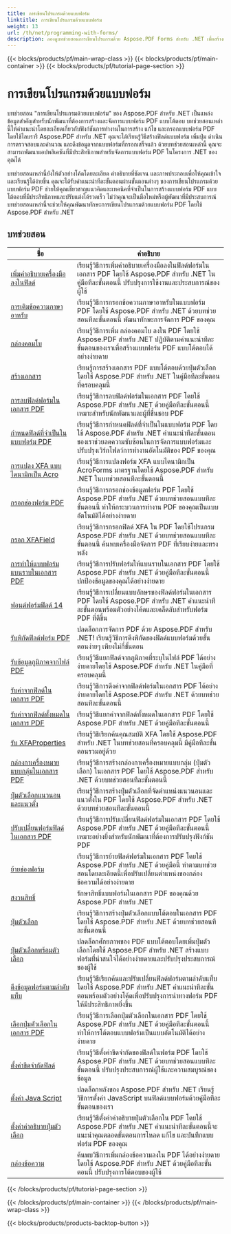 ```yaml
---
title: การเขียนโปรแกรมด้วยแบบฟอร์ม
linktitle: การเขียนโปรแกรมด้วยแบบฟอร์ม
weight: 13
url: /th/net/programming-with-forms/
description: ลองดูบทช่วยสอนการเขียนโปรแกรมด้วย Aspose.PDF Forms สำหรับ .NET เพื่อสร้างและจัดการแบบฟอร์มเชิงโต้ตอบในไฟล์ PDF ของคุณ
---
```


{{< blocks/products/pf/main-wrap-class >}}
{{< blocks/products/pf/main-container >}}
{{< blocks/products/pf/tutorial-page-section >}}

# การเขียนโปรแกรมด้วยแบบฟอร์ม

บทช่วยสอน "การเขียนโปรแกรมด้วยแบบฟอร์ม" ของ Aspose.PDF สำหรับ .NET เป็นแหล่งข้อมูลสำคัญสำหรับนักพัฒนาที่ต้องการสร้างและจัดการแบบฟอร์ม PDF แบบโต้ตอบ บทช่วยสอนเหล่านี้ให้คำแนะนำโดยละเอียดเกี่ยวกับฟังก์ชันการทำงานในการสร้าง แก้ไข และกรอกแบบฟอร์ม PDF โดยใช้ไลบรารี Aspose.PDF สำหรับ .NET คุณจะได้เรียนรู้วิธีสร้างฟิลด์แบบฟอร์ม เพิ่มปุ่ม ดำเนินการตรวจสอบและคำนวณ และดึงข้อมูลจากแบบฟอร์มที่กรอกเสร็จแล้ว ด้วยบทช่วยสอนเหล่านี้ คุณจะสามารถพัฒนาแอปพลิเคชันที่มีประสิทธิภาพสำหรับจัดการแบบฟอร์ม PDF ในโครงการ .NET ของคุณได้

บทช่วยสอนเหล่านี้ยังให้ตัวอย่างโค้ดโดยละเอียด คำอธิบายที่ชัดเจน และภาพประกอบเพื่อให้คุณเข้าใจและเรียนรู้ได้ง่ายขึ้น คุณจะได้รับคำแนะนำทีละขั้นตอนผ่านขั้นตอนต่างๆ ของการเขียนโปรแกรมด้วยแบบฟอร์ม PDF ช่วยให้คุณเชี่ยวชาญแนวคิดและเทคนิคที่จำเป็นในการสร้างแบบฟอร์ม PDF แบบโต้ตอบที่มีประสิทธิภาพและปรับแต่งได้รวดเร็ว ไม่ว่าคุณจะเป็นมือใหม่หรือผู้พัฒนาที่มีประสบการณ์ บทช่วยสอนเหล่านี้จะช่วยให้คุณพัฒนาทักษะการเขียนโปรแกรมด้วยแบบฟอร์ม PDF โดยใช้ Aspose.PDF สำหรับ .NET

## บทช่วยสอน
| ชื่อ | คำอธิบาย |
| --- | --- | 
| [เพิ่มคำอธิบายเครื่องมือลงในฟิลด์](./add-tooltip-to-field/) | เรียนรู้วิธีการเพิ่มคำอธิบายเครื่องมือลงในฟิลด์ฟอร์มในเอกสาร PDF โดยใช้ Aspose.PDF สำหรับ .NET ในคู่มือทีละขั้นตอนนี้ ปรับปรุงการใช้งานและประสบการณ์ของผู้ใช้ |  
| [การเติมข้อความภาษาอาหรับ](./arabic-text-filling/) | เรียนรู้วิธีการกรอกข้อความภาษาอาหรับในแบบฟอร์ม PDF โดยใช้ Aspose.PDF สำหรับ .NET ด้วยบทช่วยสอนทีละขั้นตอนนี้ พัฒนาทักษะการจัดการ PDF ของคุณ |  
| [กล่องคอมโบ](./combo-box/) | เรียนรู้วิธีการเพิ่ม กล่องคอมโบ ลงใน PDF โดยใช้ Aspose.PDF สำหรับ .NET ปฏิบัติตามคำแนะนำทีละขั้นตอนของเราเพื่อสร้างแบบฟอร์ม PDF แบบโต้ตอบได้อย่างง่ายดาย |  
| [สร้างเอกสาร](./create-doc/) | เรียนรู้การสร้างเอกสาร PDF แบบโต้ตอบด้วยปุ่มตัวเลือกโดยใช้ Aspose.PDF สำหรับ .NET ในคู่มือทีละขั้นตอนที่ครอบคลุมนี้ |  
| [การลบฟิลด์ฟอร์มในเอกสาร PDF](./delete-form-field/) | เรียนรู้วิธีการลบฟิลด์ฟอร์มในเอกสาร PDF โดยใช้ Aspose.PDF สำหรับ .NET ด้วยคู่มือทีละขั้นตอนนี้ เหมาะสำหรับนักพัฒนาและผู้ที่ชื่นชอบ PDF |  
| [กำหนดฟิลด์ที่จำเป็นในแบบฟอร์ม PDF](./determine-required-field/) | เรียนรู้วิธีการกำหนดฟิลด์ที่จำเป็นในแบบฟอร์ม PDF โดยใช้ Aspose.PDF สำหรับ .NET คำแนะนำทีละขั้นตอนของเราช่วยลดความซับซ้อนในการจัดการแบบฟอร์มและปรับปรุงเวิร์กโฟลว์การทำงานอัตโนมัติของ PDF ของคุณ |  
| [การแปลง XFA แบบไดนามิกเป็น Acro](./dynamic-xfa-to-acro-form/) | เรียนรู้วิธีการแปลงฟอร์ม XFA แบบไดนามิกเป็น AcroForms มาตรฐานโดยใช้ Aspose.PDF สำหรับ .NET ในบทช่วยสอนทีละขั้นตอนนี้ |  
| [กรอกช่องฟอร์ม PDF](./fill-form-field/) | เรียนรู้วิธีการกรอกช่องข้อมูลฟอร์ม PDF โดยใช้ Aspose.PDF สำหรับ .NET ด้วยบทช่วยสอนแบบทีละขั้นตอนนี้ ทำให้กระบวนการทำงาน PDF ของคุณเป็นแบบอัตโนมัติได้อย่างง่ายดาย |  
| [กรอก XFAField](./fill-xfafields/) | เรียนรู้วิธีการกรอกฟิลด์ XFA ใน PDF โดยใช้โปรแกรม Aspose.PDF สำหรับ .NET ด้วยบทช่วยสอนแบบทีละขั้นตอนนี้ ค้นพบเครื่องมือจัดการ PDF ที่เรียบง่ายและทรงพลัง |  
| [การทำให้แบบฟอร์มแบนราบในเอกสาร PDF](./flatten-forms/) | เรียนรู้วิธีการปรับฟอร์มให้แบนราบในเอกสาร PDF โดยใช้ Aspose.PDF สำหรับ .NET ด้วยคู่มือทีละขั้นตอนนี้ ปกป้องข้อมูลของคุณได้อย่างง่ายดาย |  
| [ฟอนต์ฟอร์มฟิลด์ 14](./form-field-font-14/) | เรียนรู้วิธีการเปลี่ยนแบบอักษรของฟิลด์ฟอร์มในเอกสาร PDF โดยใช้ Aspose.PDF สำหรับ .NET คำแนะนำทีละขั้นตอนพร้อมตัวอย่างโค้ดและเคล็ดลับสำหรับฟอร์ม PDF ที่ดีขึ้น |  
| [รับพิกัดฟิลด์ฟอร์ม PDF](./get-coordinates/) | ปลดล็อกการจัดการ PDF ด้วย Aspose.PDF สำหรับ .NET! เรียนรู้วิธีการดึงพิกัดของฟิลด์แบบฟอร์มด้วยขั้นตอนง่ายๆ เพียงไม่กี่ขั้นตอน |  
| [รับข้อมูลภูมิภาคจากไฟล์ PDF](./get-fields-from-region/) | เรียนรู้วิธีแยกฟิลด์จากภูมิภาคที่ระบุในไฟล์ PDF ได้อย่างง่ายดายโดยใช้ Aspose.PDF สำหรับ .NET ในคู่มือที่ครอบคลุมนี้ |  
| [รับค่าจากฟิลด์ในเอกสาร PDF](./get-value-from-field/) | เรียนรู้วิธีการดึงค่าจากฟิลด์ฟอร์มในเอกสาร PDF ได้อย่างง่ายดายโดยใช้ Aspose.PDF สำหรับ .NET ด้วยบทช่วยสอนทีละขั้นตอนนี้ |  
| [รับค่าจากฟิลด์ทั้งหมดในเอกสาร PDF](./get-values-from-all-fields/) | เรียนรู้วิธีแยกค่าจากฟิลด์ทั้งหมดในเอกสาร PDF โดยใช้ Aspose.PDF สำหรับ .NET ด้วยคู่มือทีละขั้นตอนนี้ |  
| [รับ XFAProperties](./get-xfaproperties/) | เรียนรู้วิธีเรียกค้นคุณสมบัติ XFA โดยใช้ Aspose.PDF สำหรับ .NET ในบทช่วยสอนที่ครอบคลุมนี้ มีคู่มือทีละขั้นตอนรวมอยู่ด้วย |  
| [กล่องกาเครื่องหมายแบบกลุ่มในเอกสาร PDF](./grouped-check-boxes/) | เรียนรู้วิธีการสร้างกล่องกาเครื่องหมายแบบกลุ่ม (ปุ่มตัวเลือก) ในเอกสาร PDF โดยใช้ Aspose.PDF สำหรับ .NET ด้วยบทช่วยสอนทีละขั้นตอนนี้ |  
| [ปุ่มตัวเลือกแนวนอนและแนวตั้ง](./horizontally-and-vertically-radio-buttons/) | เรียนรู้วิธีการสร้างปุ่มตัวเลือกที่จัดตำแหน่งแนวนอนและแนวตั้งใน PDF โดยใช้ Aspose.PDF สำหรับ .NET ด้วยบทช่วยสอนทีละขั้นตอนนี้ |  
| [ปรับเปลี่ยนฟอร์มฟิลด์ในเอกสาร PDF](./modify-form-field/) | เรียนรู้วิธีการปรับเปลี่ยนฟิลด์ฟอร์มในเอกสาร PDF โดยใช้ Aspose.PDF สำหรับ .NET ด้วยคู่มือทีละขั้นตอนนี้ เหมาะอย่างยิ่งสำหรับนักพัฒนาที่ต้องการปรับปรุงฟังก์ชัน PDF |  
| [ย้ายช่องฟอร์ม](./move-form-field/) | เรียนรู้วิธีการย้ายฟิลด์ฟอร์มในเอกสาร PDF โดยใช้ Aspose.PDF สำหรับ .NET ด้วยคู่มือนี้ ทำตามบทช่วยสอนโดยละเอียดนี้เพื่อปรับเปลี่ยนตำแหน่งของกล่องข้อความได้อย่างง่ายดาย |  
| [สงวนสิทธิ์](./preserve-rights/) | รักษาสิทธิ์แบบฟอร์มในเอกสาร PDF ของคุณด้วย Aspose.PDF สำหรับ .NET |  
| [ปุ่มตัวเลือก](./radio-button/) | เรียนรู้วิธีการสร้างปุ่มตัวเลือกแบบโต้ตอบในเอกสาร PDF โดยใช้ Aspose.PDF สำหรับ .NET ด้วยบทช่วยสอนทีละขั้นตอนนี้ |  
| [ปุ่มตัวเลือกพร้อมตัวเลือก](./radio-button-with-options/) | ปลดล็อกศักยภาพของ PDF แบบโต้ตอบโดยเพิ่มปุ่มตัวเลือกโดยใช้ Aspose.PDF สำหรับ .NET สร้างแบบฟอร์มที่น่าสนใจได้อย่างง่ายดายและปรับปรุงประสบการณ์ของผู้ใช้ |  
| [ดึงข้อมูลฟอร์มตามลำดับแท็บ](./retrieve-form-field-in-tab-order/) | เรียนรู้วิธีเรียกค้นและปรับเปลี่ยนฟิลด์ฟอร์มตามลำดับแท็บโดยใช้ Aspose.PDF สำหรับ .NET คำแนะนำทีละขั้นตอนพร้อมตัวอย่างโค้ดเพื่อปรับปรุงการนำทางฟอร์ม PDF ให้มีประสิทธิภาพยิ่งขึ้น |  
| [เลือกปุ่มตัวเลือกในเอกสาร PDF](./select-radio-button/) | เรียนรู้วิธีการเลือกปุ่มตัวเลือกในเอกสาร PDF โดยใช้ Aspose.PDF สำหรับ .NET ด้วยคู่มือทีละขั้นตอนนี้ ทำให้การโต้ตอบแบบฟอร์มเป็นแบบอัตโนมัติได้อย่างง่ายดาย |  
| [ตั้งค่าขีดจำกัดฟิลด์](./set-field-limit/) | เรียนรู้วิธีตั้งค่าขีดจำกัดของฟิลด์ในฟอร์ม PDF โดยใช้ Aspose.PDF สำหรับ .NET ด้วยบทช่วยสอนแบบทีละขั้นตอนนี้ ปรับปรุงประสบการณ์ผู้ใช้และความสมบูรณ์ของข้อมูล |  
| [ตั้งค่า Java Script](./set-java-script/) | ปลดล็อกพลังของ Aspose.PDF สำหรับ .NET เรียนรู้วิธีการตั้งค่า JavaScript บนฟิลด์แบบฟอร์มด้วยคู่มือทีละขั้นตอนของเรา |  
| [ตั้งค่าคำอธิบายปุ่มตัวเลือก](./set-radio-button-caption/) | เรียนรู้วิธีตั้งค่าคำอธิบายปุ่มตัวเลือกใน PDF โดยใช้ Aspose.PDF สำหรับ .NET คำแนะนำทีละขั้นตอนนี้จะแนะนำคุณตลอดขั้นตอนการโหลด แก้ไข และบันทึกแบบฟอร์ม PDF ของคุณ |  
| [กล่องข้อความ](./text-box/) | ค้นพบวิธีการเพิ่มกล่องข้อความลงใน PDF ได้อย่างง่ายดายโดยใช้ Aspose.PDF สำหรับ .NET ด้วยคู่มือทีละขั้นตอนนี้ ปรับปรุงการโต้ตอบของผู้ใช้ |  
{{< /blocks/products/pf/tutorial-page-section >}}

{{< /blocks/products/pf/main-container >}}
{{< /blocks/products/pf/main-wrap-class >}}

{{< blocks/products/products-backtop-button >}}
